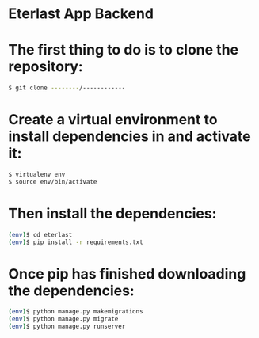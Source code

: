 # Eterlast App Backend

# The first thing to do is to clone the repository:

```sh
$ git clone --------/------------
```

# Create a virtual environment to install dependencies in and activate it:

```sh
$ virtualenv env
$ source env/bin/activate
```

# Then install the dependencies:

```sh
(env)$ cd eterlast
(env)$ pip install -r requirements.txt
```

# Once pip has finished downloading the dependencies:

```sh
(env)$ python manage.py makemigrations
(env)$ python manage.py migrate
(env)$ python manage.py runserver
```
